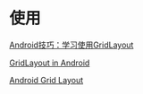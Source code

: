 # 使用

[Android技巧：学习使用GridLayout](http://toughcoder.net/blog/2015/11/25/android-tricks-introduct-to-gridlayout/)

[GridLayout in Android](https://developer.samsung.com/galaxy/others/gridlayout-in-android)

[Android Grid Layout](https://medium.com/google-developer-experts/android-grid-layout-1faf0df8d6f2)